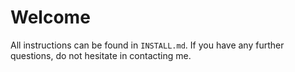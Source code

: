 # Welcome

All instructions can be found in `INSTALL.md`. If you have any further questions, do not hesitate in contacting me.